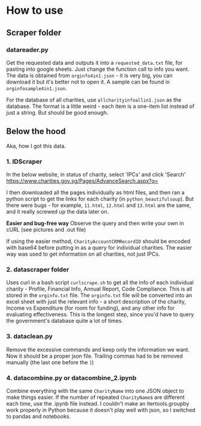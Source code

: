# How to use
## Scraper folder
### datareader.py
Get the requested data and outputs it into a `requested_data.txt` file, for pasting into google sheets. Just change the function call to info you want. The data is obtained from `orginfo4in1.json` - it is very big, you can download it but it's better not to open it. A sample can be found in `orginfosample4in1.json`.

For the database of all charities, use `allcharityinfoallin1.json` as the database. The format is a little weird - each item is a one-item list instead of just a string. But should be good enough.

## Below the hood
Aka, how I got this data.

### 1. IDScraper
In the below website, in status of charity, select 'IPCs' and click 'Search'
https://www.charities.gov.sg/Pages/AdvanceSearch.aspx?q=

I then downloaded all the pages individually as html files, and then ran a python script to get the links for each charity (in `python_beautifulsoup`). But there were bugs - for example, `11.html`, `12.html` and `13.html` are the same, and it really screwed up the data later on.

**Easier and bug-free way**
Observe the query and then write your own in cURL (see pictures and .out file)

If using the easier method, `CharityAccountCRMRecordID` should be encoded with base64 before putting in as a query for individual charities. The easier way was used to get information on all charities, not just IPCs.

### 2. datascraper folder
Uses curl in a bash script `curlscrape.sh` to get all the info of each individual charity - Profile, Financial Info, Annual Report, Code Compliance. This is all stored in the `orginfo.txt` file. The `orginfo.txt` file will be converted into an excel sheet with just the relevant info - a short description of the charity, Income vs Expenditure (for room for funding), and any other info for evaluating effectiveness. This is the longest step, since you'd have to query the government's database quite a lot of times.

### 3. dataclean.py
Remove the excessive commands and keep only the information we want. Now it should be a proper json file. Trailing commas had to be removed manually (the last one before the `]`)

### 4. datacombine.py or datacombine_2.ipynb
Combine everything with the same `CharityName` into one JSON object to make things easier. If the number of repeated `CharityName`s are different each time, use the .ipynb file instead. I couldn't make an itertools.groupby work properly in Python because it doesn't play well with json, so I switched to pandas and notebooks.
